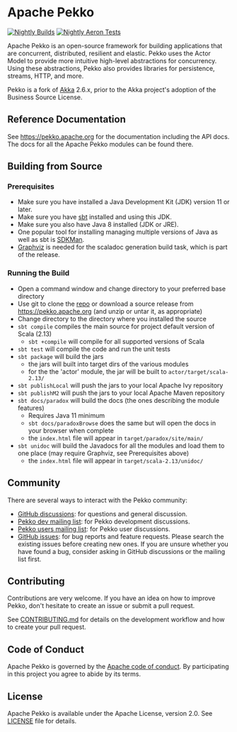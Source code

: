 # Apache Pekko

[![Nightly Builds](https://github.com/apache/incubator-pekko/actions/workflows/nightly-builds.yml/badge.svg)](https://github.com/apache/incubator-pekko/actions/workflows/nightly-builds.yml)
[![Nightly Aeron Tests](https://github.com/apache/incubator-pekko/actions/workflows/nightly-builds-aeron.yml/badge.svg?branch=main)](https://github.com/apache/incubator-pekko/actions/workflows/nightly-builds-aeron.yml)

Apache Pekko is an open-source framework for building applications that are concurrent, distributed, resilient and elastic.
Pekko uses the Actor Model to provide more intuitive high-level abstractions for concurrency.
Using these abstractions, Pekko also provides libraries for persistence, streams, HTTP, and more.

Pekko is a fork of [Akka](https://github.com/akka/akka) 2.6.x, prior to the Akka project's adoption of the Business Source License.

## Reference Documentation

See https://pekko.apache.org for the documentation including the API docs. The docs for all the Apache Pekko modules can be found there.

## Building from Source

### Prerequisites
- Make sure you have installed a Java Development Kit (JDK) version 11 or later.
- Make sure you have [sbt](https://www.scala-sbt.org/) installed and using this JDK.
- Make sure you also have Java 8 installed (JDK or JRE).
- One popular tool for installing managing multiple versions of Java as well as sbt is [SDKMan](https://sdkman.io/).
- [Graphviz](https://graphviz.gitlab.io/download/) is needed for the scaladoc generation build task, which is part of the release.

### Running the Build
- Open a command window and change directory to your preferred base directory
- Use git to clone the [repo](https://github.com/apache/incubator-pekko) or download a source release from https://pekko.apache.org (and unzip or untar it, as appropriate)
- Change directory to the directory where you installed the source
- `sbt compile` compiles the main source for project default version of Scala (2.13)
    - `sbt +compile` will compile for all supported versions of Scala
- `sbt test` will compile the code and run the unit tests
- `sbt package` will build the jars
    - the jars will built into target dirs of the various modules
    - for the the 'actor' module, the jar will be built to `actor/target/scala-2.13/`
- `sbt publishLocal` will push the jars to your local Apache Ivy repository
- `sbt publishM2` will push the jars to your local Apache Maven repository
- `sbt docs/paradox` will build the docs (the ones describing the module features)
     - Requires Java 11 minimum
     - `sbt docs/paradoxBrowse` does the same but will open the docs in your browser when complete
     - the `index.html` file will appear in `target/paradox/site/main/`
- `sbt unidoc` will build the Javadocs for all the modules and load them to one place (may require Graphviz, see Prerequisites above)
     - the `index.html` file will appear in `target/scala-2.13/unidoc/`

## Community

There are several ways to interact with the Pekko community:

- [GitHub discussions](https://github.com/apache/incubator-pekko/discussions): for questions and general discussion.
- [Pekko dev mailing list](https://lists.apache.org/list.html?dev@pekko.apache.org): for Pekko development discussions.
- [Pekko users mailing list](https://lists.apache.org/list.html?users@pekko.apache.org): for Pekko user discussions.
- [GitHub issues](https://github.com/apache/incubator-pekko/issues): for bug reports and feature requests. Please search the existing issues before creating new ones. If you are unsure whether you have found a bug, consider asking in GitHub discussions or the mailing list first.

## Contributing

Contributions are very welcome. If you have an idea on how to improve Pekko, don't hesitate to create an issue or submit a pull request.

See [CONTRIBUTING.md](https://github.com/apache/incubator-pekko/blob/main/CONTRIBUTING.md) for details on the development workflow and how to create your pull request.

## Code of Conduct

Apache Pekko is governed by the [Apache code of conduct](https://www.apache.org/foundation/policies/conduct.html). By participating in this project you agree to abide by its terms.

## License

Apache Pekko is available under the Apache License, version 2.0. See [LICENSE](https://github.com/apache/incubator-pekko/blob/main/LICENSE) file for details.
